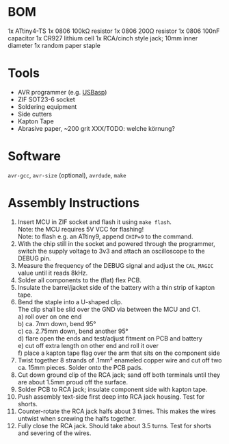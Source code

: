 # BOM

1x ATtiny4-TS
1x 0806 100kΩ resistor
1x 0806 200Ω resistor
1x 0806 100nF capacitor
1x CR927 lithium cell
1x RCA/cinch style jack; 10mm inner diameter
1x random paper staple

<!--
AliExpress search term:
- "Luxury Soldering RCA Plug Jack Connector Speaker Audio"
Example Listings:
- https://www.aliexpress.com/item/33034854833.html
- https://www.aliexpress.com/item/4000878449744.html
- https://www.aliexpress.com/item/4000908254836.html
Possible actual manufacturer:
- https://www.xinwotong.com/
- https://xinwotong.en.alibaba.com/
-->

# Tools

- AVR programmer (e.g. [USBasp](https://fischl.de/usbasp/))
- ZIF SOT23-6 socket
- Soldering equipment
- Side cutters
- Kapton Tape
- Abrasive paper, ~200 grit XXX/TODO: welche körnung?

# Software

`avr-gcc`, `avr-size` (optional), `avrdude`, `make`

# Assembly Instructions

1.  Insert MCU in ZIF socket and flash it using `make flash`.  
    Note: the MCU requires 5V VCC for flashing!  
    Note: to flash e.g. an ATtiny9, append `CHIP=9` to the command.
2.  With the chip still in the socket and powered through the programmer, switch
    the supply voltage to 3v3 and attach an oscilloscope to the DEBUG pin.
3.  Measure the frequency of the DEBUG signal and adjust the `CAL_MAGIC` value
    until it reads 8kHz.
4.  Solder all components to the (flat) flex PCB.
5.  Insulate the barrel/jacket side of the battery with a thin strip of kapton
    tape.
6.  Bend the staple into a U-shaped clip.  
    The clip shall be slid over the GND via between the MCU and C1.  
    a) roll over on one end  
    b) ca. 7mm down, bend 95°  
    c) ca. 2.75mm down, bend another 95°  
    d) flare open the ends and test/adjust fitment on PCB and battery  
    e) cut off extra length on other end and roll it over  
    f) place a kapton tape flag over the arm that sits on the component side  
7.  Twist together 8 strands of .1mm² enameled copper wire and cut off two ca.
    15mm pieces. Solder onto the PCB pads.
8.  Cut down ground clip of the RCA jack; sand off both terminals until they are
    about 1.5mm proud off the surface.
9.  Solder PCB to RCA jack; insulate component side with kapton tape.
10. Push assembly text-side first deep into RCA jack housing. Test for shorts.
11. Counter-rotate the RCA jack halfs about 3 times. This makes the wires
    untwist when screwing the halfs together.
12. Fully close the RCA jack. Should take about 3.5 turns. Test for shorts and
    severing of the wires.

